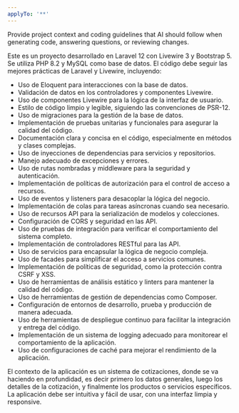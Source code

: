 ```yaml
---
applyTo: '**'
---
```

Provide project context and coding guidelines that AI should follow when generating code, answering questions, or reviewing changes.

Este es un proyecto desarrollado en Laravel 12 con Livewire 3 y Bootstrap 5. Se utiliza PHP 8.2 y MySQL como base de datos. El código debe seguir las mejores prácticas de Laravel y Livewire, incluyendo:
- Uso de Eloquent para interacciones con la base de datos.
- Validación de datos en los controladores y componentes Livewire.
- Uso de componentes Livewire para la lógica de la interfaz de usuario.
- Estilo de código limpio y legible, siguiendo las convenciones de PSR-12.
- Uso de migraciones para la gestión de la base de datos.
- Implementación de pruebas unitarias y funcionales para asegurar la calidad del código.
- Documentación clara y concisa en el código, especialmente en métodos y clases complejas.
- Uso de inyecciones de dependencias para servicios y repositorios.
- Manejo adecuado de excepciones y errores.
- Uso de rutas nombradas y middleware para la seguridad y autenticación.
- Implementación de políticas de autorización para el control de acceso a recursos.
- Uso de eventos y listeners para desacoplar la lógica del negocio.
- Implementación de colas para tareas asíncronas cuando sea necesario.
- Uso de recursos API para la serialización de modelos y colecciones.
- Configuración de CORS y seguridad en las API.
- Uso de pruebas de integración para verificar el comportamiento del sistema completo.
- Implementación de controladores RESTful para las API.
- Uso de servicios para encapsular la lógica de negocio compleja.
- Uso de facades para simplificar el acceso a servicios comunes.
- Implementación de políticas de seguridad, como la protección contra CSRF y XSS.
- Uso de herramientas de análisis estático y linters para mantener la calidad del código.
- Uso de herramientas de gestión de dependencias como Composer.
- Configuración de entornos de desarrollo, prueba y producción de manera adecuada.
- Uso de herramientas de despliegue continuo para facilitar la integración y entrega del código.
- Implementación de un sistema de logging adecuado para monitorear el comportamiento de la aplicación.
- Uso de configuraciones de caché para mejorar el rendimiento de la aplicación.

El contexto de la aplicación es un sistema de cotizaciones, donde se va haciendo en profundidad, es decir primero los datos generales, luego los detalles de la cotización, y finalmente los productos o servicios específicos. La aplicación debe ser intuitiva y fácil de usar, con una interfaz limpia y responsive.